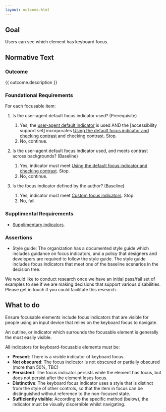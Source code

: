 ```yaml
---
layout: outcome.html
---
```


## Goal

Users can see which element has keyboard focus.

## Normative Text

<div class="normative">

### Outcome

  <p>{{ outcome.description }}</p>

<div class="nested">

### Foundational Requirements

For each focusable item:

1. Is the user-agent default focus indicator used? (Prerequisite)
    1. Yes, the [user-agent default indicator](methods/default-focus-indicator) is used AND the [accessibility support set] incorporates [Using the default focus indicator and checking contrast](methods/default-focus-indicator-check-contrast) and checking contrast. Stop.
    2. No, continue.


2. Is the user-agent default focus indicator used, and meets contrast across backgrounds? (Baseline)
    1. Yes, indicator must meet [Using the default focus indicator and checking contrast](methods/default-focus-indicator-check-contrast). Stop. 
    2. No, continue.


3. Is the focus indicator defined by the author? (Baseline)
    1.  Yes, indicator must meet [Custom focus indicators](methods/custom-focus-indicator). Stop.
    2.  No, fail.

  </div>

### Supplimental Requirements

- [Supplimentary indicators](methods/supplimentary-indicators).


### Assertions

- Style guide: The organization has a documented style guide which includes guidance on focus indicators, and a policy that designers and developers are required to follow the style guide. The style guide includes focus indicators that meet one of the baseline scenarios in the decision tree.

</div>

<p class="note">We would like to conduct research once we have an initial pass/fail set of examples to see if we are making decisions that support various disabilities. Please get in touch if you could facilitate this research.</p>


## What to do

Ensure focusable elements include focus indicators that are visible for people using an input device that relies on the keyboard focus to navigate.

An outline, or indicator which surrounds the focusable element is generally the most easily visible. 

All indicators for keyboard-focusable elements must be:

* **Present**: There is a visible indicator of keyboard focus.
* **Not obscured**: The focus indicator is not obscured or partially obscured (more than 50%, TBC) 
* **Persistent**: The focus indicator persists while the element has focus, but does not persist after the element loses focus.
* **Distinctive**: The keyboard focus indicator uses a style that is distinct from the style of other controls, so that the item in focus can be distinguished without reference to the non-focused state. 
* **Sufficiently visible**: According to the specific method (below), the indicator must be visually discernible whilst navigating.
